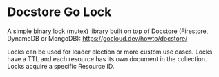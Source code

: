 # Docstore Go Lock

A simple binary lock (mutex) library built on top of  Docstore (Firestore, DynamoDB or MongoDB): https://gocloud.dev/howto/docstore/

Locks can be used for leader election or more custom use cases.
Locks have a TTL and each resource has its own document in the collection.
Locks acquire a specific Resource ID.